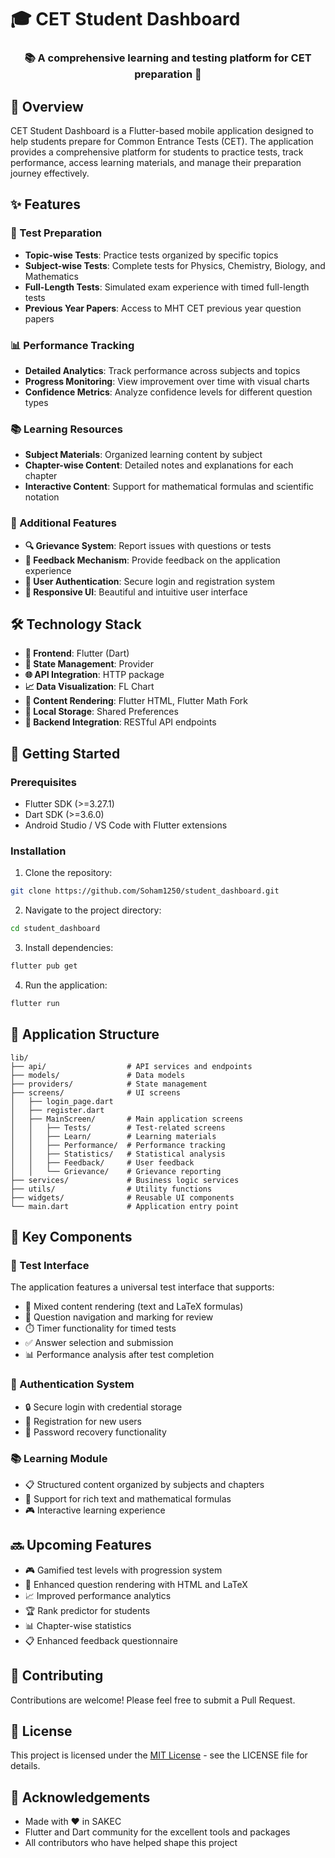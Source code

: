 # 🎓 CET Student Dashboard

<div align="center">
  <h3>📚 A comprehensive learning and testing platform for CET preparation 📝</h3>
</div>

## 📱 Overview

CET Student Dashboard is a Flutter-based mobile application designed to help students prepare for Common Entrance Tests (CET). The application provides a comprehensive platform for students to practice tests, track performance, access learning materials, and manage their preparation journey effectively.

## ✨ Features

### 🧪 Test Preparation
- **Topic-wise Tests**: Practice tests organized by specific topics
- **Subject-wise Tests**: Complete tests for Physics, Chemistry, Biology, and Mathematics
- **Full-Length Tests**: Simulated exam experience with timed full-length tests
- **Previous Year Papers**: Access to MHT CET previous year question papers

### 📊 Performance Tracking
- **Detailed Analytics**: Track performance across subjects and topics
- **Progress Monitoring**: View improvement over time with visual charts
- **Confidence Metrics**: Analyze confidence levels for different question types

### 📚 Learning Resources
- **Subject Materials**: Organized learning content by subject
- **Chapter-wise Content**: Detailed notes and explanations for each chapter
- **Interactive Content**: Support for mathematical formulas and scientific notation

### 🔄 Additional Features
- **🔍 Grievance System**: Report issues with questions or tests
- **💬 Feedback Mechanism**: Provide feedback on the application experience
- **🔐 User Authentication**: Secure login and registration system
- **🎨 Responsive UI**: Beautiful and intuitive user interface

## 🛠️ Technology Stack

- **🔷 Frontend**: Flutter (Dart)
- **🔄 State Management**: Provider
- **🌐 API Integration**: HTTP package
- **📈 Data Visualization**: FL Chart
- **📄 Content Rendering**: Flutter HTML, Flutter Math Fork
- **💾 Local Storage**: Shared Preferences
- **🔌 Backend Integration**: RESTful API endpoints

## 🚀 Getting Started

### Prerequisites
- Flutter SDK (>=3.27.1)
- Dart SDK (>=3.6.0)
- Android Studio / VS Code with Flutter extensions

### Installation

1. Clone the repository:
```bash
git clone https://github.com/Soham1250/student_dashboard.git
```

2. Navigate to the project directory:
```bash
cd student_dashboard
```

3. Install dependencies:
```bash
flutter pub get
```

4. Run the application:
```bash
flutter run
```

## 📂 Application Structure

```
lib/
├── api/                  # API services and endpoints
├── models/               # Data models
├── providers/            # State management
├── screens/              # UI screens
│   ├── login_page.dart
│   ├── register.dart
│   ├── MainScreen/       # Main application screens
│   │   ├── Tests/        # Test-related screens
│   │   ├── Learn/        # Learning materials
│   │   ├── Performance/  # Performance tracking
│   │   ├── Statistics/   # Statistical analysis
│   │   ├── Feedback/     # User feedback
│   │   └── Grievance/    # Grievance reporting
├── services/             # Business logic services
├── utils/                # Utility functions
├── widgets/              # Reusable UI components
└── main.dart             # Application entry point
```

## 🧩 Key Components

### 📝 Test Interface
The application features a universal test interface that supports:
- 🔄 Mixed content rendering (text and LaTeX formulas)
- 🧭 Question navigation and marking for review
- ⏱️ Timer functionality for timed tests
- ✅ Answer selection and submission
- 📊 Performance analysis after test completion

### 🔐 Authentication System
- 🔒 Secure login with credential storage
- 📝 Registration for new users
- 🔑 Password recovery functionality

### 📚 Learning Module
- 📋 Structured content organized by subjects and chapters
- 📐 Support for rich text and mathematical formulas
- 🎮 Interactive learning experience

## 🔜 Upcoming Features

- 🎮 Gamified test levels with progression system
- 📝 Enhanced question rendering with HTML and LaTeX
- 📈 Improved performance analytics
- 🏆 Rank predictor for students
- 📊 Chapter-wise statistics
- 📋 Enhanced feedback questionnaire

## 🤝 Contributing

Contributions are welcome! Please feel free to submit a Pull Request.

## 📄 License

This project is licensed under the [MIT License](./LICENSE) - see the LICENSE file for details.

## 🙏 Acknowledgements

- Made with ❤️ in SAKEC
- Flutter and Dart community for the excellent tools and packages
- All contributors who have helped shape this project

